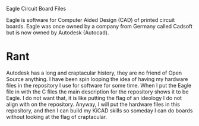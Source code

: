 Eagle Circuit Board Files

Eagle is software for Computer Aided Design (CAD) of printed circuit boards. Eagle was once owned by a company from Germany called Cadsoft but is now owned by Autodesk (Autocad).

# Rant

Autodesk has a long and craptacular history, they are no friend of Open Source anything. I have been spin looping the idea of having my hardware files in the repository I use for software for some time. When I put the Eagle file in with the C files the main description for the repository shows it to be Eagle. I do not want that, it is like putting the flag of an ideology I do not align with on the repository. Anyway, I will put the hardware files in this repository, and then I can build my KiCAD skills so someday I can do boards without looking at the flag of craptacular.
